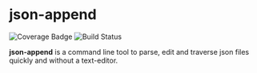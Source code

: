# json-append
![Coverage Badge](https://cdn.rawgit.com/SeedyROM/json-append/2f42d16d/coverage.svg)
![Build Status](https://travis-ci.org/SeedyROM/json-append.svg?branch=master)


**json-append** is a command line tool to parse, edit and traverse json files quickly and without a text-editor.

